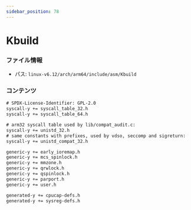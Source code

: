 ```yaml
---
sidebar_position: 78
---
```

# Kbuild

### ファイル情報

- パス: `linux-v6.12/arch/arm64/include/asm/Kbuild`

### コンテンツ

```txt
# SPDX-License-Identifier: GPL-2.0
syscall-y += syscall_table_32.h
syscall-y += syscall_table_64.h

# arm32 syscall table used by lib/compat_audit.c:
syscall-y += unistd_32.h
# same constants with prefixes, used by vdso, seccomp and sigreturn:
syscall-y += unistd_compat_32.h

generic-y += early_ioremap.h
generic-y += mcs_spinlock.h
generic-y += mmzone.h
generic-y += qrwlock.h
generic-y += qspinlock.h
generic-y += parport.h
generic-y += user.h

generated-y += cpucap-defs.h
generated-y += sysreg-defs.h

```
